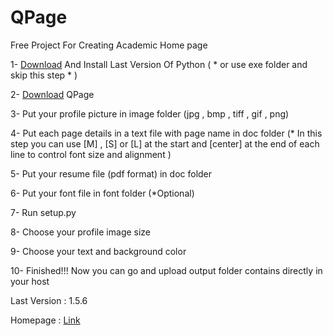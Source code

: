 # QPage
Free Project For Creating  Academic Home page
						                                                                     

1- [Download](https://www.python.org/downloads/) And Install Last Version Of Python ( * or use exe folder and skip this step * )

2- [Download](https://github.com/sepandhaghighi/qpage/archive/v1.5.6.zip) QPage

3- Put your profile picture in image folder (jpg , bmp , tiff , gif , png)

4- Put each page details in a text file with page name in doc folder (* In this step you can use [M] , [S] or [L] at the start and [center] at the end of each line to control font size and alignment )

5- Put your resume file (pdf format) in doc folder

6- Put your font file in font folder (*Optional)

7- Run setup.py

8- Choose your profile image size

9- Choose your text and background color 

10- Finished!!! Now you can go and upload output folder contains directly in your host

Last Version : 1.5.6   

Homepage : [Link](http://sepandhaghighi.github.io/qpage/page.html)

